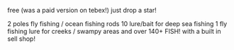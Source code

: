 free (was a paid version on tebex!) just drop a star!

2 poles
fly fishing / ocean fishing rods
10 lure/bait for deep sea fishing 
1 fly fishing lure for creeks / swampy areas
and over 140+ FISH! with a built in sell shop!


